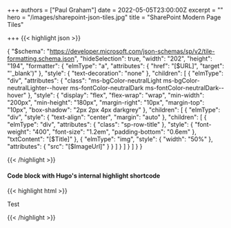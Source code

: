 +++
authors = ["Paul Graham"]
date = 2022-05-05T23:00:00Z
excerpt = ""
hero = "/images/sharepoint-json-tiles.jpg"
title = "SharePoint Modern Page Tiles"

+++
{{< highlight json >}}

{
"$schema": "https://developer.microsoft.com/json-schemas/sp/v2/tile-formatting.schema.json",
"hideSelection": true,
"width": "202",
"height": "194",
"formatter": {
"elmType": "a",
"attributes": {
"href": "\[$URL\]",
"target": "'_blank')"
},
"style": {
"text-decoration": "none"
},
"children": \[
{
"elmType": "div",
"attributes": {
"class": "ms-bgColor-neutralLight ms-bgColor-neutralLighter--hover ms-fontColor-neutralDark ms-fontColor-neutralDark--hover"
},
"style": {
"display": "flex",
"flex-wrap": "wrap",
"min-width": "200px",
"min-height": "180px",
"margin-right": "10px",
"margin-top": "10px",
"box-shadow": "2px 2px 4px darkgrey"
},
"children": \[
{
"elmType": "div",
"style": {
"text-align": "center",
"margin": "auto"
},
"children": \[
{
"elmType": "div",
"attributes": {
"class": "sp-row-title"
},
"style": {
"font-weight": "400",
"font-size": "1.2em",
"padding-bottom": "0.6em"
},
"txtContent": "\[$Title\]"
},
{
"elmType": "img",
"style": {
"width": "50%"
},
"attributes": {
"src": "\[$ImageUrl\]"
}
}
\]
}
\]
}
\]
}
}

{{< /highlight >}}

#### Code block with Hugo's internal highlight shortcode

{{< highlight html >}}
<!DOCTYPE html>
<html lang="en">
<head>
<meta charset="UTF-8">
<title>Example HTML5 Document</title>
</head>
<body>
<p>Test</p>
</body>
</html>
{{< /highlight >}}